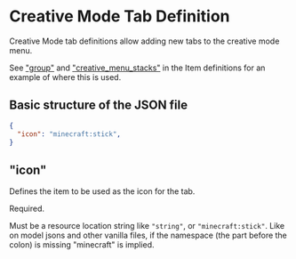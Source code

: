 # Creative Mode Tab Definition

Creative Mode tab definitions allow adding new tabs to the creative mode menu.

See ["group"](./Items.md#group) and ["creative_menu_stacks"](./Items.md#creative_menu_stacks) in the Item definitions for an example of where this is used.

## Basic structure of the JSON file

```json
{
  "icon": "minecraft:stick",
}
```

## "icon"

Defines the item to be used as the icon for the tab.

Required.

Must be a resource location string like `"string"`, or `"minecraft:stick"`. Like on model jsons and other vanilla files,
if the namespace (the part before the colon) is missing "minecraft" is implied.
